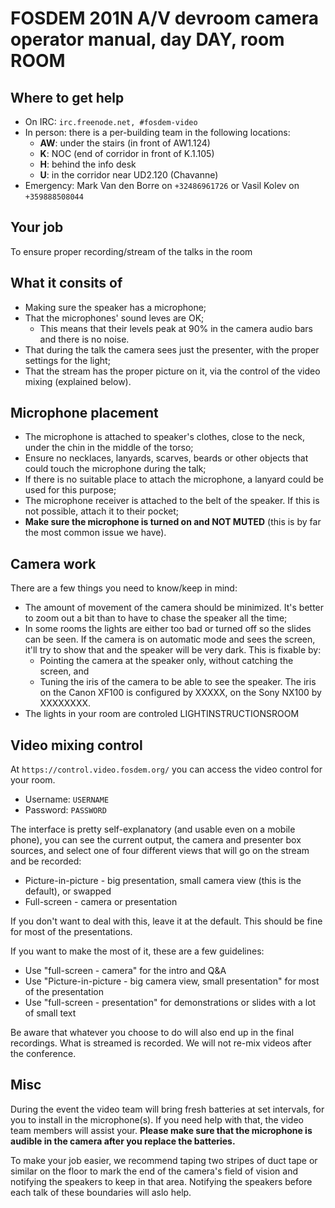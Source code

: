 # FOSDEM 201N A/V devroom camera operator manual, day DAY, room ROOM
## Where to get help

* On IRC: `irc.freenode.net, #fosdem-video`
* In person: there is a per-building team in the following locations:
	* **AW**: under the stairs (in front of AW1.124)
	* **K**: NOC (end of corridor in front of K.1.105)
	* **H**: behind the info desk
	* **U**: in the corridor near UD2.120 (Chavanne)
* Emergency: Mark Van den Borre on `+32486961726` or Vasil Kolev on `+359888508044`

## Your job

To ensure proper recording/stream of the talks in the room

## What it consits of

* Making sure the speaker has a microphone;
* That the microphones' sound leves are OK;
	* This means that their levels peak at 90% in the camera audio bars and there is no noise.
* That during the talk the camera sees just the presenter, with the proper settings for the light;
* That the stream has the proper picture on it, via the control of the video mixing (explained below).

## Microphone placement

* The microphone is attached to speaker's clothes, close to the neck, under the chin in the middle of the torso;
* Ensure no necklaces, lanyards, scarves, beards or other objects that could touch the microphone during the talk;
* If there is no suitable place to attach the microphone, a lanyard could be used for this purpose;
* The microphone receiver is attached to the belt of the speaker. If this is not possible, attach it to their pocket;
* **Make sure the microphone is turned on and NOT MUTED** (this is by far the most common issue we have).

## Camera work

There are a few things you need to know/keep in mind:
* The amount of movement of the camera should be minimized. It's better to zoom out a bit than to have to chase the speaker all the time;
* In some rooms the lights are either too bad or turned off so the slides can be seen. If the camera is on automatic mode and sees the screen, it'll try to show that and the speaker will be very dark. This is fixable by:
	* Pointing the camera at the speaker only, without catching the screen, and
	* Tuning the iris of the camera to be able to see the speaker. The iris on the Canon XF100 is configured by XXXXX, on the Sony NX100 by XXXXXXXX.
* The lights in your room are controled LIGHTINSTRUCTIONSROOM

## Video mixing control

At `https://control.video.fosdem.org/` you can access the video control for your room.

* Username: `USERNAME`
* Password: `PASSWORD`

The interface is pretty self-explanatory (and usable even on a mobile phone), you can see the current output, the camera and presenter box sources, and select one of four different views that will go on the stream and be recorded:

* Picture-in-picture - big presentation, small camera view (this is the default), or swapped
* Full-screen - camera or presentation

If you don't want to deal with this, leave it at the default. This should be fine for most of the presentations.

If you want to make the most of it, these are a few guidelines:

* Use "full-screen - camera" for the intro and Q&A
* Use "Picture-in-picture - big camera view, small presentation" for most of the presentation
* Use "full-screen - presentation" for demonstrations or slides with a lot of small text

Be aware that whatever you choose to do will also end up in the final recordings. What is streamed is recorded. We will not re-mix videos after the conference.

## Misc

During the event the video team will bring fresh batteries at set intervals, for you to install in the microphone(s). If you need help with that, the video team members will assist your. __Please make sure that the microphone is audible in the camera after you replace the batteries.__

To make your job easier, we recommend taping two stripes of duct tape or similar on the floor to mark the end of the camera's field of vision and notifying the speakers to keep in that area. Notifying the speakers before each talk of these boundaries will aslo help.


